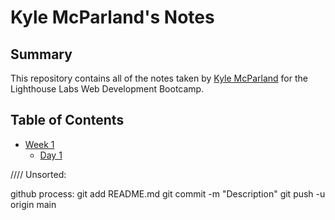 # Kyle McParland's Notes
## Summary

This repository contains all of the notes taken by [Kyle McParland](https://github.com/kylemcparland) for the Lighthouse Labs Web Development Bootcamp.

## Table of Contents
- [Week 1](/Week_1/)
  - [Day 1](/Week_1/Day_1/)

//// Unsorted:

github process:
git add README.md
git commit -m "Description"
git push -u origin main

